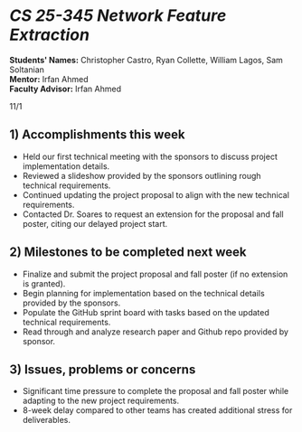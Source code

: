 # *CS 25-345 Network Feature Extraction*

**Students' Names:** Christopher Castro, Ryan Collette, William Lagos, Sam Soltanian  
**Mentor:** Irfan Ahmed  
**Faculty Advisor:** Irfan Ahmed  

11/1

## 1) Accomplishments this week ##
   - Held our first technical meeting with the sponsors to discuss project implementation details.  
   - Reviewed a slideshow provided by the sponsors outlining rough technical requirements.  
   - Continued updating the project proposal to align with the new technical requirements.  
   - Contacted Dr. Soares to request an extension for the proposal and fall poster, citing our delayed project start.  

## 2) Milestones to be completed next week ##
   - Finalize and submit the project proposal and fall poster (if no extension is granted).  
   - Begin planning for implementation based on the technical details provided by the sponsors.  
   - Populate the GitHub sprint board with tasks based on the updated technical requirements.
   - Read through and analyze research paper and Github repo provided by sponsor. 

## 3) Issues, problems or concerns ##
   - Significant time pressure to complete the proposal and fall poster while adapting to the new project requirements.  
   - 8-week delay compared to other teams has created additional stress for deliverables.  
